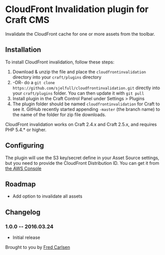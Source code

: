 # CloudFront Invalidation plugin for Craft CMS

Invalidate the CloudFront cache for one or more assets from the toolbar.

## Installation

To install CloudFront invalidation, follow these steps:

1. Download & unzip the file and place the `cloudfrontinvalidation` directory into your `craft/plugins` directory
2.  -OR- do a `git clone https://github.com/sjelfull/cloudfrontinvalidation.git` directly into your `craft/plugins` folder.  You can then update it with `git pull`
3. Install plugin in the Craft Control Panel under Settings > Plugins
4. The plugin folder should be named `cloudfrontinvalidation` for Craft to see it.  GitHub recently started appending `-master` (the branch name) to the name of the folder for zip file downloads.

CloudFront invalidation works on Craft 2.4.x and Craft 2.5.x, and requires PHP 5.4.* or higher.

## Configuring

The plugin will use the S3 key/secret define in your Asset Source settings, but you need to provide the CloudFront Distribution ID. You can get it from [the AWS Console](https://console.aws.amazon.com/cloudfront/home)

## Roadmap

* Add option to invalidate all assets

## Changelog

### 1.0.0 -- 2016.03.24

* Initial release

Brought to you by [Fred Carlsen](http://sjelfull.no)